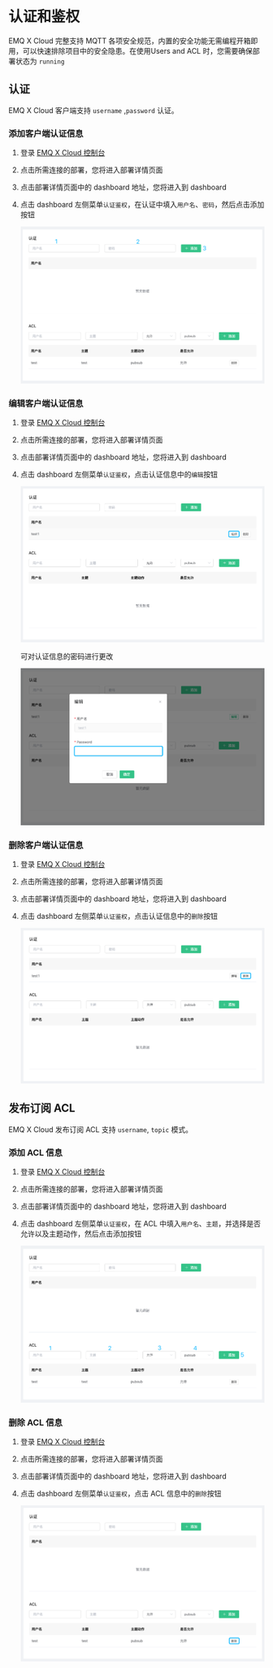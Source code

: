 # 认证和鉴权

EMQ X Cloud 完整支持 MQTT 各项安全规范，内置的安全功能无需编程开箱即用，可以快速排除项目中的安全隐患。在使用Users and ACL 时，您需要确保部署状态为 `running`



## 认证

EMQ X Cloud 客户端支持 `username` ,`password` 认证。



### 添加客户端认证信息

1. 登录 [EMQ X Cloud 控制台](https://cloud.emqx.io/console/)

2. 点击所需连接的部署，您将进入部署详情页面

3. 点击部署详情页面中的 dashboard 地址，您将进入到 dashboard

4. 点击 dashboard 左侧菜单`认证鉴权`，在认证中填入`用户名`、`密码`，然后点击添加按钮

   ![users-add](../../_assets/deployments/dashboard/users_acl/users-add.png)



### 编辑客户端认证信息

1. 登录 [EMQ X Cloud 控制台](https://cloud.emqx.io/console/)

2. 点击所需连接的部署，您将进入部署详情页面

3. 点击部署详情页面中的 dashboard 地址，您将进入到 dashboard

4. 点击 dashboard 左侧菜单`认证鉴权`，点击认证信息中的`编辑`按钮

   ![users-edit](../../_assets/deployments/dashboard/users_acl/users-edit.png)

   可对认证信息的密码进行更改

   ![users-password](../../_assets/deployments/dashboard/users_acl/users-password.png)



### 删除客户端认证信息

1. 登录 [EMQ X Cloud 控制台](https://cloud.emqx.io/console/)

2. 点击所需连接的部署，您将进入部署详情页面

3. 点击部署详情页面中的 dashboard 地址，您将进入到 dashboard

4. 点击 dashboard 左侧菜单`认证鉴权`，点击认证信息中的`删除`按钮

   ![users-delete](../../_assets/deployments/dashboard/users_acl/users-delete.png)



## 发布订阅 ACL

EMQ X Cloud 发布订阅 ACL 支持 `username`, `topic` 模式。



### 添加 ACL 信息

1. 登录 [EMQ X Cloud 控制台](https://cloud.emqx.io/console/)

2. 点击所需连接的部署，您将进入部署详情页面

3. 点击部署详情页面中的 dashboard 地址，您将进入到 dashboard

4. 点击 dashboard 左侧菜单`认证鉴权`，在 ACL 中填入`用户名`、`主题`，并选择是否允许以及主题动作，然后点击添加按钮

   ![acl-add](../../_assets/deployments/dashboard/users_acl/acl-add.png)



### 删除 ACL 信息

1. 登录 [EMQ X Cloud 控制台](https://cloud.emqx.io/console/)

2. 点击所需连接的部署，您将进入部署详情页面

3. 点击部署详情页面中的 dashboard 地址，您将进入到 dashboard

4. 点击 dashboard 左侧菜单`认证鉴权`，点击 ACL 信息中的`删除`按钮

   ![acl-delete](../../_assets/deployments/dashboard/users_acl/acl-delete.png)